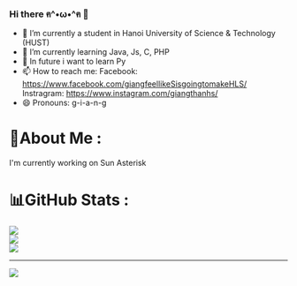 ### Hi there ฅ^•ω•^ฅ 👋

- 🔭 I’m currently a student in Hanoi University of Science & Technology (HUST)
- 🌱 I’m currently learning Java, Js, C, PHP
- 🤔 In future i want to learn Py 
- 📫 How to reach me: 
        Facebook: https://www.facebook.com/giangfeellikeSisgoingtomakeHLS/ 
        Instragram: https://www.instagram.com/giangthanhs/
- 😄 Pronouns: g-i-a-n-g

# 💫About Me :
I'm currently working on  Sun Asterisk

# 📊GitHub Stats :
![](https://github-readme-stats.vercel.app/api?username=giangleee&theme=synthwave&hide_border=false&include_all_commits=true&count_private=false)<br/>
![](https://github-readme-streak-stats.herokuapp.com/?user=giangleee&theme=synthwave&hide_border=false)<br/>
![](https://github-readme-stats.vercel.app/api/top-langs/?username=giangleee&theme=synthwave&hide_border=false&include_all_commits=true&count_private=true&layout=compact)

---
[![](https://visitcount.itsvg.in/api?id=giangleee&label=Profile%20Views&color=0&icon=1&pretty=true)](https://visitcount.itsvg.in)

